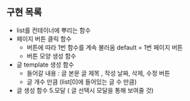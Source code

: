 <h2>구현 목록</h2>

- list를 컨테이너에 뿌리는 함수
- 페이지 버튼 클릭 함수
  - 버튼에 따라 1번 함수를 계속 불러옴 default = 1번 페이지 버튼
  - 버튼 모양 생성 함수
- 글 template 생성 함수
  - 들어갈 내용 : 글 본문 글 제목 , 작성 날짜, 삭제, 수정 버튼
  - 글 개수 만큼 (list[0]에 들어있는 글 수 만큼)
- 글 생성 함수 5.모달 ( 글 선택시 모달을 통해 보여줄 것)
